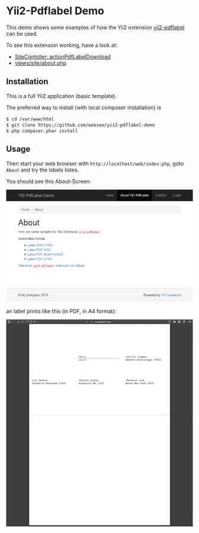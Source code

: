 Yii2-Pdflabel Demo
==================

This demo shows some examples of how the Yii2 extension
[yii2-pdflabel](https://github.com/WeeSee/yii2-pdflabel) can be used.

To see this extension working, have a look at:

* [SiteContoller: actionPdfLabelDownload](/controllers/SiteController.php#L132)
* [views/site/about.php](/views/site/about.php)

Installation
------------

This is a full Yii2 application (basic template).

The preferred way to install (with local composer installation) is 

    $ cd /var/www/html
    $ git clone https://github.com/weesee/yii2-pdflabel-demo
    $ php composer.phar install

Usage
-----

Then start your web browser with ```http://localhost/web/index.php```, goto ```About```
and try the labels listes.

You should see this About-Screen:

![About-Screen](/images/yii2-pdflabel-1.png)

an label prints like this (in PDF, in A4 format):

![Label page](/images/yii2-pdflabel-2.png)

